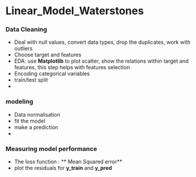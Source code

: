 # Linear_Model_Waterstones

### Data Cleaning
- Deal with null values, convert data types, drop the duplicates, work with outliers
- Choose target and features
- EDA: use **Matplotlib** to plot scatter, show the relations within target and features, this step helps with features selection
- Encoding categorical variables
- train/test split
- 
### modeling
 - Data normalisation
 - fit the model
 - make a prediction
 - 
### Measuring model performance
- The loss function : ** Mean Squared error**
- plot the residuals for **y_train** and **y_pred**

